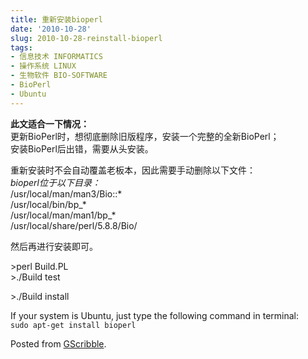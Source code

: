 ```yaml
---
title: 重新安装bioperl
date: '2010-10-28'
slug: 2010-10-28-reinstall-bioperl
tags:
- 信息技术 INFORMATICS
- 操作系统 LINUX
- 生物软件 BIO-SOFTWARE
- BioPerl
- Ubuntu
---
```



**此文适合一下情况：**  
更新BioPerl时，想彻底删除旧版程序，安装一个完整的全新BioPerl；  
安装BioPerl后出错，需要从头安装。

重新安装时不会自动覆盖老板本，因此需要手动删除以下文件：  
*bioperl位于以下目录：*  
/usr/local/man/man3/Bio::\*  
/usr/local/bin/bp\_\*  
/usr/local/man/man1/bp\_\*  
/usr/local/share/perl/5.8.8/Bio/

然后再进行安装即可。

&gt;perl Build.PL  
&gt;./Build test

&gt;./Build install

If your system is Ubuntu, just type the following command in terminal:  
` sudo apt-get install bioperl `

Posted from [GScribble](http://sourceforge.net/projects/gscribble/).
